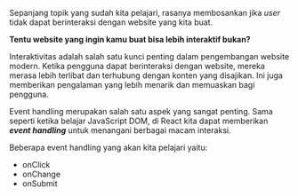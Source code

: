 Sepanjang topik yang sudah kita pelajari, rasanya membosankan jika _user_ tidak dapat berinteraksi dengan website yang kita buat. 

**Tentu website yang ingin kamu buat bisa lebih interaktif bukan?**

Interaktivitas adalah salah satu kunci penting dalam pengembangan website modern. Ketika pengguna dapat berinteraksi dengan website, mereka merasa lebih terlibat dan terhubung dengan konten yang disajikan. Ini juga memberikan pengalaman yang lebih menarik dan memuaskan bagi pengguna. 

Event handling merupakan salah satu aspek yang sangat penting. Sama seperti ketika belajar JavaScript DOM, di React kita dapat memberikan _**event handling**_ untuk menangani berbagai macam interaksi.

Beberapa event handling yang akan kita pelajari yaitu:
- onClick
- onChange
- onSubmit